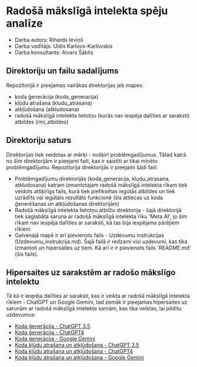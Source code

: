 # Radošā mākslīgā intelekta spēju analīze 
- Darba autors: Rihards Ieviņš
- Darba vadītājs: Uldis Karlovs-Karlovskis
- Darba konsultants: Aivars Šāblis

## Direktoriju un failu sadalījums

Repozitorijā ir pieejamas vairākas direktorijas jeb mapes:
 - koda ģenerācija (koda_generacija)
 - kļūdu atrašana (kludu_atrasana)
 - atkļūdošana (atkludosana)
 - radošā mākslīgā intelekta lietotņu (kurās nav iespēja dalīties ar saraksti) atbildes (rmi_atbildes)

## Direktoriju saturs

Direktorijas tiek veidotas ar mērķi - nošķirt problēmgadījumus. Tātad katrā no šīm direktorijām ir pieejami faili, kas ir saistīti ar tikai minēto problēmgadījumu. Repozitorija direktorijās ir pieejami šādi faili:
 - Problēmgadījumu direktorijās (koda_generacija, kludu_atrasana, atkludosana) katram izmantotajam radošā mākslīgā intelekta rīkam tiek veidots atšķirīgs fails, kurā tiek piefiksētas iegūtās atbildes un tiek uzrādīts vai iegūtais rezultāts funkcionē (šis attiecas uz koda ģenerēšanas un atkļūdošanas direktorijām)
 - Radošā mākslīgā intelekta lietotņu atbilžu direktorija - šajā direktorijā tiek saglabāta saruna ar radošā mākslīgā intelekta rīku 'Meta AI', jo šim rīkam nav iespēja dalīties ar saraksti, kā tas bija iespējams pārējiem rīkiem.
 - Galvenajā mapē ir arī pievienots fails - Uzdevumu instrukcijas (Uzdevumu_instrukcija.md). Šajā failā ir redzami visi uzdevumi, kas tika izmantoti un hipersaites uz tiem. Kā arī ir ir pievienots fails 'README.md' (šis fails).

## Hipersaites uz sarakstēm ar radošo mākslīgo intelektu

Tā kā ir iespēja dalīties ar saraksti, kas ir veikta ar radošā mākslīgā intelekta rīkiem - ChatGPT un Google Gemini, tad zemāk ir pieejamas hipersaites uz sarunām ar radošā mākslīgā intelekta sarnām, kas tika veiktas, lai pildītu uzdevumus:
- [Koda ģenerācija - ChatGPT 3.5](https://chat.openai.com/share/43a2ab14-62db-432e-b2b6-59637d1bfc1a)
- [Koda ģenerācija - ChatGPT4](https://chat.openai.com/share/9684d78e-e991-4184-9184-307b7516919e)
- [Koda ģenerācija - Google Gemini](https://g.co/gemini/share/a171333b9504)
- [Koda kļūdu atrašana un atkļūdošana - ChatGPT 3.5](https://chat.openai.com/share/29395d05-fefc-459e-b248-aa5e97916801)
- [Koda kļūdu atrašana un atkļūdošana - ChatGPT4](https://chat.openai.com/share/535879ce-caff-4673-95a9-67a9ee5ebe90)
- [Koda kļūdu atrašana un atkļūdošana - Google Gemini](https://g.co/gemini/share/9d8fbc1d4443)
